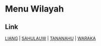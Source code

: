 # Menu Wilayah

## Link

[LIANG](https://github.com/gigit-pemilu/pemilu-2024-81-maluku/tree/main/pileg-dpr/hitung-suara/sub/81-maluku/sub/01-maluku-tengah/sub/21-teluk-elpaputih/sub/2003-liang)
 | 
[SAHULAUW](https://github.com/gigit-pemilu/pemilu-2024-81-maluku/tree/main/pileg-dpr/hitung-suara/sub/81-maluku/sub/01-maluku-tengah/sub/21-teluk-elpaputih/sub/2004-sahulauw)
 | 
[TANANAHU](https://github.com/gigit-pemilu/pemilu-2024-81-maluku/tree/main/pileg-dpr/hitung-suara/sub/81-maluku/sub/01-maluku-tengah/sub/21-teluk-elpaputih/sub/2002-tananahu)
 | 
[WARAKA](https://github.com/gigit-pemilu/pemilu-2024-81-maluku/tree/main/pileg-dpr/hitung-suara/sub/81-maluku/sub/01-maluku-tengah/sub/21-teluk-elpaputih/sub/2001-waraka)

